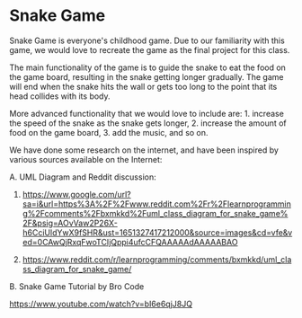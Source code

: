 # Snake Game

Snake Game is everyone's childhood game. Due to our familiarity with this game, we would love to recreate the game as the final project for this class. 

The main functionality of the game is to guide the snake to eat the food on the game board, resulting in the snake getting longer gradually. The game will end when the snake hits the wall or gets too long to the point that its head collides with its body. 

More advanced functionality that we would love to include are: 1. increase the speed of the snake as the snake gets longer, 2. increase the amount of food on the game board, 3. add the music, and so on. 

We have done some research on the internet, and have been inspired by various sources available on the Internet: 

A. UML Diagram and Reddit discussion:

1. https://www.google.com/url?sa=i&url=https%3A%2F%2Fwww.reddit.com%2Fr%2Flearnprogramming%2Fcomments%2Fbxmkkd%2Fuml_class_diagram_for_snake_game%2F&psig=AOvVaw2P26X-h6CciUldYwX9fSHR&ust=1651327417212000&source=images&cd=vfe&ved=0CAwQjRxqFwoTCIjQppi4ufcCFQAAAAAdAAAAABAO

2. https://www.reddit.com/r/learnprogramming/comments/bxmkkd/uml_class_diagram_for_snake_game/

B. Snake Game Tutorial by Bro Code

https://www.youtube.com/watch?v=bI6e6qjJ8JQ